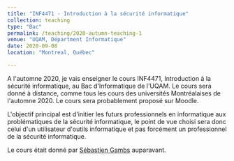 ```yaml
---
title: "INF4471 - Introduction à la sécurité informatique"
collection: teaching
type: "Bac"
permalink: /teaching/2020-autumn-teaching-1
venue: "UQAM, Départment Informatique"
date: 2020-09-08
location: "Montreal, Québec"

---
```


A l'automne 2020, je vais enseigner le cours INF4471, Introduction à la sécurité informatique, au Bac d'Informatique de l'UQAM. Le cours sera donné à distance, comme tous les cours des universités Montréalaises de l'automne 2020.
Le cours sera probablement proposé sur Moodle.

L'objectif principal est d'initier les futurs professionnels en informatique aux problématiques de la sécurité informatique, le point de vue choisi sera donc celui d'un utilisateur d'outils informatique et pas forcément un professionnel de la sécurité informatique.

Le cours était donné par [Sébastien Gambs](https://sebastiengambs.openum.ca/teaching/cours-actuels-universite-du-quebec-a-montreal/inf4471-introduction-a-la-securite-informatique/) auparavant.